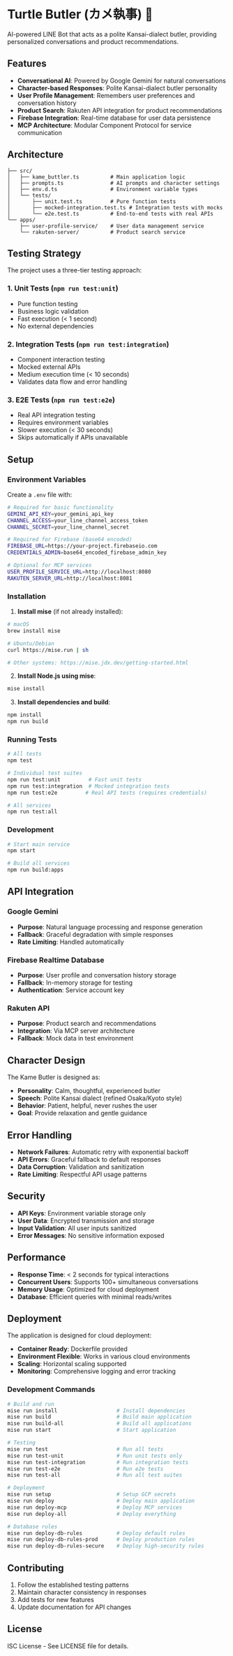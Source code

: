 # Turtle Butler (カメ執事) 🐢

AI-powered LINE Bot that acts as a polite Kansai-dialect butler, providing personalized conversations and product recommendations.

## Features

- **Conversational AI**: Powered by Google Gemini for natural conversations
- **Character-based Responses**: Polite Kansai-dialect butler personality  
- **User Profile Management**: Remembers user preferences and conversation history
- **Product Search**: Rakuten API integration for product recommendations
- **Firebase Integration**: Real-time database for user data persistence
- **MCP Architecture**: Modular Component Protocol for service communication

## Architecture

```
├── src/
│   ├── kame_buttler.ts          # Main application logic
│   ├── prompts.ts               # AI prompts and character settings
│   ├── env.d.ts                 # Environment variable types
│   └── tests/
│       ├── unit.test.ts         # Pure function tests
│       ├── mocked-integration.test.ts # Integration tests with mocks
│       └── e2e.test.ts          # End-to-end tests with real APIs
└── apps/
    ├── user-profile-service/    # User data management service
    └── rakuten-server/          # Product search service
```

## Testing Strategy

The project uses a three-tier testing approach:

### 1. Unit Tests (`npm run test:unit`)
- Pure function testing
- Business logic validation
- Fast execution (< 1 second)
- No external dependencies

### 2. Integration Tests (`npm run test:integration`)  
- Component interaction testing
- Mocked external APIs
- Medium execution time (< 10 seconds)
- Validates data flow and error handling

### 3. E2E Tests (`npm run test:e2e`)
- Real API integration testing
- Requires environment variables
- Slower execution (< 30 seconds)
- Skips automatically if APIs unavailable

## Setup

### Environment Variables

Create a `.env` file with:

```bash
# Required for basic functionality
GEMINI_API_KEY=your_gemini_api_key
CHANNEL_ACCESS=your_line_channel_access_token
CHANNEL_SECRET=your_line_channel_secret

# Required for Firebase (base64 encoded)
FIREBASE_URL=https://your-project.firebaseio.com
CREDENTIALS_ADMIN=base64_encoded_firebase_admin_key

# Optional for MCP services
USER_PROFILE_SERVICE_URL=http://localhost:8080
RAKUTEN_SERVER_URL=http://localhost:8081
```

### Installation

1. **Install mise** (if not already installed):
```bash
# macOS
brew install mise

# Ubuntu/Debian
curl https://mise.run | sh

# Other systems: https://mise.jdx.dev/getting-started.html
```

2. **Install Node.js using mise**:
```bash
mise install
```

3. **Install dependencies and build**:
```bash
npm install
npm run build
```

### Running Tests

```bash
# All tests
npm test

# Individual test suites
npm run test:unit         # Fast unit tests
npm run test:integration  # Mocked integration tests  
npm run test:e2e         # Real API tests (requires credentials)

# All services
npm run test:all
```

### Development

```bash
# Start main service
npm start

# Build all services
npm run build:apps
```

## API Integration

### Google Gemini
- **Purpose**: Natural language processing and response generation
- **Fallback**: Graceful degradation with simple responses
- **Rate Limiting**: Handled automatically

### Firebase Realtime Database
- **Purpose**: User profile and conversation history storage
- **Fallback**: In-memory storage for testing
- **Authentication**: Service account key

### Rakuten API
- **Purpose**: Product search and recommendations
- **Integration**: Via MCP server architecture
- **Fallback**: Mock data in test environment

## Character Design

The Kame Butler is designed as:
- **Personality**: Calm, thoughtful, experienced butler
- **Speech**: Polite Kansai dialect (refined Osaka/Kyoto style)
- **Behavior**: Patient, helpful, never rushes the user
- **Goal**: Provide relaxation and gentle guidance

## Error Handling

- **Network Failures**: Automatic retry with exponential backoff
- **API Errors**: Graceful fallback to default responses
- **Data Corruption**: Validation and sanitization
- **Rate Limiting**: Respectful API usage patterns

## Security

- **API Keys**: Environment variable storage only
- **User Data**: Encrypted transmission and storage
- **Input Validation**: All user inputs sanitized
- **Error Messages**: No sensitive information exposed

## Performance

- **Response Time**: < 2 seconds for typical interactions
- **Concurrent Users**: Supports 100+ simultaneous conversations
- **Memory Usage**: Optimized for cloud deployment
- **Database**: Efficient queries with minimal reads/writes

## Deployment

The application is designed for cloud deployment:

- **Container Ready**: Dockerfile provided
- **Environment Flexible**: Works in various cloud environments
- **Scaling**: Horizontal scaling supported
- **Monitoring**: Comprehensive logging and error tracking

### Development Commands

```bash
# Build and run
mise run install                   # Install dependencies
mise run build                     # Build main application
mise run build-all                 # Build all applications
mise run start                     # Start application

# Testing
mise run test                      # Run all tests
mise run test-unit                 # Run unit tests only
mise run test-integration          # Run integration tests
mise run test-e2e                  # Run e2e tests
mise run test-all                  # Run all test suites

# Deployment
mise run setup                     # Setup GCP secrets
mise run deploy                    # Deploy main application
mise run deploy-mcp                # Deploy MCP services
mise run deploy-all                # Deploy everything

# Database rules
mise run deploy-db-rules           # Deploy default rules
mise run deploy-db-rules-prod      # Deploy production rules
mise run deploy-db-rules-secure    # Deploy high-security rules
```

## Contributing

1. Follow the established testing patterns
2. Maintain character consistency in responses
3. Add tests for new features
4. Update documentation for API changes

## License

ISC License - See LICENSE file for details.
